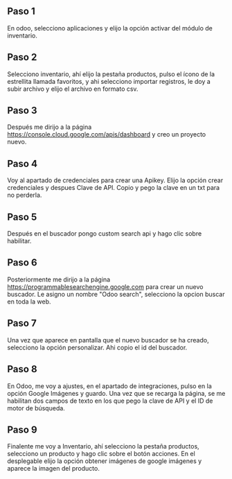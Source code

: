 ## Paso 1
En odoo, selecciono aplicaciones y elijo la opción activar del módulo de inventario.
## Paso 2
Selecciono inventario, ahí elijo la pestaña productos, pulso el ícono de la estrellita llamada
favoritos, y ahi selecciono importar registros, le doy a subir archivo y elijo el archivo en formato csv.
## Paso 3
Después me dirijo a la página https://console.cloud.google.com/apis/dashboard y creo un proyecto nuevo.
## Paso 4
Voy al apartado de credenciales para crear una Apikey. Elijo la opción crear credenciales  y despues Clave de API.
Copio y pego la clave en un txt para no perderla.
## Paso 5
Después en el buscador pongo custom search api y hago clic sobre habilitar.

## Paso 6
Posteriormente me dirijo a la página https://programmablesearchengine.google.com para crear un nuevo buscador.
Le asigno un nombre "Odoo search", selecciono la opcion buscar en toda la web.

## Paso 7 
Una vez que aparece en pantalla que el nuevo buscador se ha creado, selecciono la opción personalizar.
Ahi copio el id del buscador.

## Paso 8
En Odoo, me voy a ajustes, en el apartado de integraciones, pulso en la opción Google Imágenes y guardo.
Una vez que se recarga la página, se me habilitan dos campos de texto en los que pego la clave de API  y el
ID de motor de búsqueda.
## Paso 9
Finalente me voy a Inventario, ahí selecciono la pestaña productos, selecciono un producto y hago clic
sobre el botón acciones. En el desplegable elijo la opción obtener imágenes de google imágenes y aparece
la imagen del producto.
